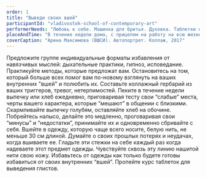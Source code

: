 ```yaml
---
order: 1
title: "Выведи своих вшей"
participantId: "vladivostok-school-of-contemporary-art"
performerNeeds: "Любовь к себе. Машинка для бритья. Духовка. Таблетки от глистов. Блокнот."
placeAndTime: "В течение недели дома, с прицелом на работу на всю жизнь"
coverCaption: "Арина Максимова (ВШСИ). Автопортрет. Коллаж, 2017"
---
```


Предложите группе индивидуальные форматы избавления от навязчивых мыслей: дыхательные практики, гипноз, исповедание. Практикуйте методы, которые предложат вам. Остановитесь на том, который больше всех помог вам по-новому взглянуть на ваших внутренних "вшей" и полюбить их. 
Составьте коллажный гербарий из ваших триггеров, тревог, нетерпимостей. 
Пеките в течение недели выпечку или хлеб ежедневно, приговаривая тесту свои “слабые” места, черты вашего характера, которые “мешают” в общении с близкими. Скармливайте выпечку голубям, оставляйте хлеб на обочине. 
Побрейтесь налысо, делайте это медленно, проговаривая свои “минусы” и “недостатки”, принимайте их и одновременно сбривайте с себя. 
Вшейте в одежду, которую чаще всего носите, белую нить, не меньше 30 см длиной. Думайте о своих прошлых потерях и неудачах, когда вшиваете ее. Гладьте эти стежки на себе каждый раз когда надеваете этот предмет одежды. Чувствуйте сквозь эту линию нашитой нити свою кожу. Избавьтесь от одежды как только будете готовы избавиться от своих внутренних “вшей”.
Пропейте курс таблеток для выведения глистов.
